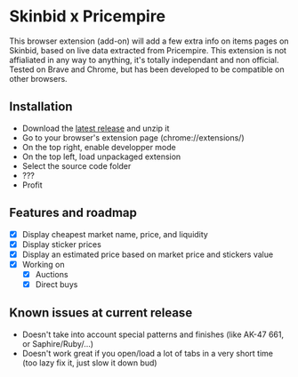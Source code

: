 # Skinbid x Pricempire

This browser extension (add-on) will add a few extra info on items pages on Skinbid, based on live data extracted from Pricempire.
This extension is not affialiated in any way to anything, it's totally independant and non official.
Tested on Brave and Chrome, but has been developed to be compatible on other browsers.

## Installation
- Download the [latest release](https://github.com/AlexMougenet/skinbid-x-pricempire/releases/latest) and unzip it
- Go to your browser's extension page (chrome://extensions/)
- On the top right, enable developper mode
- On the top left, load unpackaged extension
- Select the source code folder
- ???
- Profit

## Features and roadmap
- [x] Display cheapest market name, price, and liquidity
- [x] Display sticker prices
- [x] Display an estimated price based on market price and stickers value
- [x] Working on
  - [x] Auctions
  - [x] Direct buys

## Known issues at current release
- Doesn't take into account special patterns and finishes (like AK-47 661, or Saphire/Ruby/...)
- Doesn't work great if you open/load a lot of tabs in a very short time (too lazy fix it, just slow it down bud)
